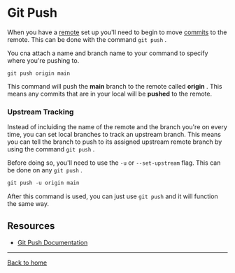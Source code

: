 # Git Push

When you have a [remote](./Remote.md) set up you'll need to begin to move [commits](./Commmit.md) to the remote. This can be done with the command `git push` .

You cna attach a name and branch name to your command to specify where you're pushing to.

```
git push origin main
```

This command will push the **main** branch to the remote called **origin** . This means any commits that are in your local will be **pushed** to the remote.

### Upstream Tracking

Instead of incluiding the name of the remote and the branch you're on every time, you can set local branches to track an upstream branch. This means you can tell the branch to push to its assigned upstream remote branch by using the command `git push` .

Before doing so, you'll need to use the `-u` or `--set-upstream` flag. This can be done on any `git push` .

```d
git push -u origin main
```

After this command is used, you can just use `git push` and it will function the same way.

## Resources

- [Git Push Documentation](https://git-scm.com/docs/git-push)

---

[Back to home](../README.md)